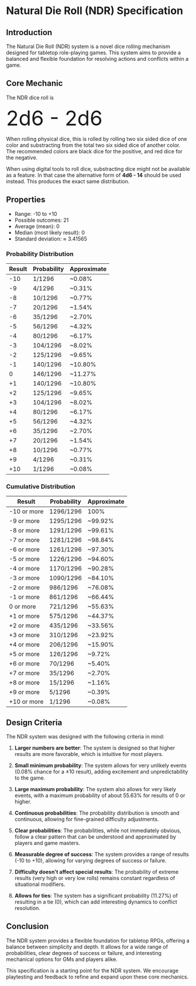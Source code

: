 # Natural Die Roll (NDR) Specification

## Introduction

The Natural Die Roll (NDR) system is a novel dice rolling mechanism designed for
tabletop role-playing games. This system aims to provide a balanced and flexible
foundation for resolving actions and conflicts within a game.

## Core Mechanic

The NDR dice roll is

<div style="font-size: 400%">
2d6 - 2d6
</div>

When rolling physical dice, this is rolled by rolling two six sided dice of one
color and substracting from the total two six sided dice of another color. The
recommended colors are black dice for the positive, and red dice for the
negative.

When using digital tools to roll dice, substracting dice might not be available
as a feature. In that case the alternative form of **4d6 - 14** should be used
instead. This produces the exact same distribution.

## Properties

- Range: -10 to +10
- Possible outcomes: 21
- Average (mean): 0
- Median (most likely result): 0
- Standard deviation: ≈ 3.41565

### Probability Distribution

| Result | Probability | Approximate |
|--------|-------------|-------------|
| -10    | 1/1296      | ~0.08%      |
| -9     | 4/1296      | ~0.31%      |
| -8     | 10/1296     | ~0.77%      |
| -7     | 20/1296     | ~1.54%      |
| -6     | 35/1296     | ~2.70%      |
| -5     | 56/1296     | ~4.32%      |
| -4     | 80/1296     | ~6.17%      |
| -3     | 104/1296    | ~8.02%      |
| -2     | 125/1296    | ~9.65%      |
| -1     | 140/1296    | ~10.80%     |
| 0      | 146/1296    | ~11.27%     |
| +1     | 140/1296    | ~10.80%     |
| +2     | 125/1296    | ~9.65%      |
| +3     | 104/1296    | ~8.02%      |
| +4     | 80/1296     | ~6.17%      |
| +5     | 56/1296     | ~4.32%      |
| +6     | 35/1296     | ~2.70%      |
| +7     | 20/1296     | ~1.54%      |
| +8     | 10/1296     | ~0.77%      |
| +9     | 4/1296      | ~0.31%      |
| +10    | 1/1296      | ~0.08%      |

### Cumulative Distribution

| Result      | Probability | Approximate |
|-------------|-------------|-------------|
| -10 or more | 1296/1296   | 100%        |
| -9 or more  | 1295/1296   | ~99.92%     |
| -8 or more  | 1291/1296   | ~99.61%     |
| -7 or more  | 1281/1296   | ~98.84%     |
| -6 or more  | 1261/1296   | ~97.30%     |
| -5 or more  | 1226/1296   | ~94.60%     |
| -4 or more  | 1170/1296   | ~90.28%     |
| -3 or more  | 1090/1296   | ~84.10%     |
| -2 or more  | 986/1296    | ~76.08%     |
| -1 or more  | 861/1296    | ~66.44%     |
| 0 or more   | 721/1296    | ~55.63%     |
| +1 or more  | 575/1296    | ~44.37%     |
| +2 or more  | 435/1296    | ~33.56%     |
| +3 or more  | 310/1296    | ~23.92%     |
| +4 or more  | 206/1296    | ~15.90%     |
| +5 or more  | 126/1296    | ~9.72%      |
| +6 or more  | 70/1296     | ~5.40%      |
| +7 or more  | 35/1296     | ~2.70%      |
| +8 or more  | 15/1296     | ~1.16%      |
| +9 or more  | 5/1296      | ~0.39%      |
| +10 or more | 1/1296      | ~0.08%      ||

## Design Criteria

The NDR system was designed with the following criteria in mind:

1. **Larger numbers are better**: The system is designed so that higher results are more favorable, which is intuitive for most players.

2. **Small minimum probability**: The system allows for very unlikely events (0.08% chance for a ±10 result), adding excitement and unpredictability to the game.

3. **Large maximum probability**: The system also allows for very likely events, with a maximum probability of about 55.63% for results of 0 or higher.

4. **Continuous probabilities**: The probability distribution is smooth and continuous, allowing for fine-grained difficulty adjustments.

5. **Clear probabilities**: The probabilities, while not immediately obvious, follow a clear pattern that can be understood and approximated by players and game masters.

6. **Measurable degree of success**: The system provides a range of results (-10 to +10), allowing for varying degrees of success or failure.

7. **Difficulty doesn't affect special results**: The probability of extreme results (very high or very low rolls) remains constant regardless of situational modifiers.

8. **Allows for ties**: The system has a significant probability (11.27%) of resulting in a tie (0), which can add interesting dynamics to conflict resolution.

## Conclusion

The NDR system provides a flexible foundation for tabletop RPGs, offering a balance between simplicity and depth. It allows for a wide range of probabilities, clear degrees of success or failure, and interesting mechanical options for GMs and players alike.

This specification is a starting point for the NDR system. We encourage playtesting and feedback to refine and expand upon these core mechanics.
